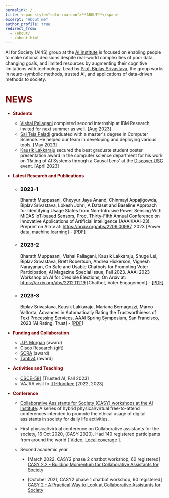 ```yaml
---
permalink: /
title: <span style="color:maroon">**ABOUT**</span>
excerpt: "About me"
author_profile: true
redirect_from: 
  - /about/
  - /about.html
---
```


AI for Society (AI4S) group at the [AI Institute](https://aiisc.ai/) is focused on enabling people to make rational decisions despite real-world complexities of poor data, changing goals, and limited resources by augmenting their cognitive limitations with technology. Lead by [Prof. Biplav Srivastava](https://sites.google.com/site/biplavsrivastava), the group works in neuro-symbolic methods, trusted AI, and applications of data-driven methods to society.



<span style="color:maroon">**NEWS**</span>
======

 * <span style="color:maroon">**Students**</span>
    * [Vishal Pallagani](https://www.linkedin.com/in/vishalpallagani/) completed second internship at IBM Research, invited for next summer as well. [Aug 2023]
    * [Sai Teja Paladi](https://www.linkedin.com/in/sai-teja-paladi-52a062140/) graduated with a master's degree in Computer Science. He helped our team in developing and deploying various tools. [May 2023]
    * [Kausik Lakkaraju](https://kausik-l.github.io/) secured the best graduate student poster presentation award in the computer science department for his work on 'Rating of AI Systems through a Causal Lens' at the [Discover USC](https://www.sc.edu/about/signature_events/discover_uofsc/about/news/2023/20220428_Check_Out_DUSC_2023.php) event. [April 2023]
 * <span style="color:maroon">**Latest Research and Publications**</span>
   <ul id="publications">
      <li><a style="text-decoration: none;color: black;"><h3><span style="color:black">2023-1</span></h3>
         <span>Bharath Muppasani, Cheyyur Jaya Anand, Chinmayi Appajigowda, Biplav Srivastava, 
            Lokesh Johri, A Dataset and Baseline Approach for Identifying Usage States from 
            Non-Intrusive Power Sensing With MiDAS IoT-based Sensors, Proc. Thirty-Fifth Annual
               Conference on Innovative Applications of Artificial Intelligence (AAAI/IAAI-23), 
               Preprint on Arxiv at: <a href="https://arxiv.org/abs/2209.00987">https://arxiv.org/abs/2209.00987</a>, 
               2023 [Power data, machine learning] - <a href="https://arxiv.org/pdf/2209.00987.pdf">[PDF]</a></span>        
      </a></li>
      <li><a style="text-decoration: none;color: black;"><h3><span style="color:black">2023-2</span></h3>
         <span>Bharath Muppasani, Vishal Pallagani, Kausik Lakkaraju, Shuge Lei, Biplav Srivastava, Brett Robertson, Andrea Hickerson, Vignesh Narayanan, On Safe and Usable Chatbots for Promoting Voter Participation, AI Magazine Special Issue, Fall 2023. AAAI 2023 Workshop on AI for Credible Elections, On Arxiv at: <a href="https://arxiv.org/abs/2212.11219">https://arxiv.org/abs/2212.11219</a> [Chatbot, Voter Engagement] - <a href="https://arxiv.org/pdf/2212.11219.pdf">[PDF]</a></span>
      </a></li>
      <li><a style="text-decoration: none;color: black;"><h3><span style="color:black">2023-3</span></h3>
         <span>Biplav Srivastava, Kausik Lakkaraju, Mariana Bernagozzi, Marco Valtorta, Advances in Automatically Rating the Trustworthiness of Text Processing Services, AAAI Spring Symposium, San Francisco, 2023 [AI Rating, Trust] - <a href="https://arxiv.org/pdf/2302.09079.pdf">[PDF]</a></span> 
      </a></li>  
   </ul>

 * <span style="color:maroon">**Funding and Collaboration**</span>
    * [J.P. Morgan](https://www.jpmorgan.com/global) (award)
    * [Cisco](http://www.cisco.com/) Research (gift)
    * [SCRA](https://www.scra.org/) (award)
    * [Tantiv4](https://www.tantiv4.com/) (award)
 * <span style="color:maroon">**Activities and Teaching**</span>
    * [CSCE-581](https://sites.google.com/site/biplavsrivastava/teaching/csce-771-computer-processing-of-natural-language?authuser=0) [Trusted AI,  Fall 2023]
    * VAJRA visit to [IIT-Roorkee](https://www.iitr.ac.in/) [2022, 2023]
 
 * <span style="color:maroon">**Conference**</span>
   * [Collaborative Assistants for Society (CASY) workshops at the AI Institute](https://casy.aiisc.ai/):  A series of hybrid physical/virtual free-to-attend conferences intended to promote the ethical usage of digital assistants in society for daily life activities. 

   * First physical/virtual conference on Collaborative assistants for the society, 16 Oct 2020, (CASY 2020). Had 140 registered participants from around the world [ [Video](https://www.youtube.com/watch?v=tPkdZ1h2aSQ&feature=youtu.be), [Local coverage](https://www.sc.edu/study/colleges_schools/engineering_and_computing/news_events/news/2020/casy2020.php) ]. 

   * Second academic year

      * [March 2022, CASY2  phase 2 chatbot workshop, 60 registered]  [CASY 2.2 - Building Momentum for Collaborative Assistants for Society](https://www.linkedin.com/pulse/casy-22-building-momentum-collaborative-assistants-srivastava/)

      * [October 2021, CASY2  phase 1 chatbot workshop, 60 registered]  [CASY 2 - A Practical Way to Look at Collaborative Assistants for Society](https://www.linkedin.com/pulse/casy-2-practical-way-look-collaborative-assistants-srivastava/)





